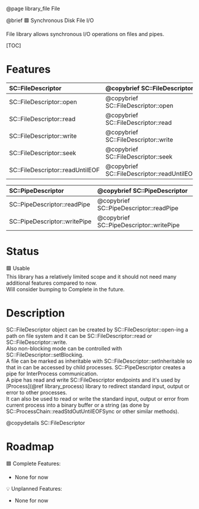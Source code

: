 @page library_file File

@brief 🟩 Synchronous Disk File I/O

File library allows synchronous I/O operations on files and pipes.  

[TOC]

# Features
| SC::FileDescriptor                | @copybrief SC::FileDescriptor                 |
|:----------------------------------|:----------------------------------------------|
| SC::FileDescriptor::open          | @copybrief SC::FileDescriptor::open           |
| SC::FileDescriptor::read          | @copybrief SC::FileDescriptor::read           |
| SC::FileDescriptor::write         | @copybrief SC::FileDescriptor::write          |
| SC::FileDescriptor::seek          | @copybrief SC::FileDescriptor::seek           |
| SC::FileDescriptor::readUntilEOF  | @copybrief SC::FileDescriptor::readUntilEOF   |

| SC::PipeDescriptor                | @copybrief SC::PipeDescriptor                 |
|:----------------------------------|:----------------------------------------------|
| SC::PipeDescriptor::readPipe      | @copybrief SC::PipeDescriptor::readPipe       |
| SC::PipeDescriptor::writePipe     | @copybrief SC::PipeDescriptor::writePipe      |

# Status
🟩 Usable  
This library has a relatively limited scope and it should not need many additional features compared to now.   
Will consider bumping to Complete in the future.

# Description
SC::FileDescriptor object can be created by SC::FileDescriptor::open-ing a path on file system and it can be SC::FileDescriptor::read or SC::FileDescriptor::write.  
Also non-blocking mode can be controlled with SC::FileDescriptor::setBlocking.  
A file can be marked as inheritable with SC::FileDescriptor::setInheritable so that in can be accessed by child processes. 
SC::PipeDescriptor creates a pipe for InterProcess communication.  
A pipe has read and write SC::FileDescriptor endpoints and it's used by [Process](@ref library_process) library to redirect standard input, output or error to other processes.  
It can also be used to read or write the standard input, output or error from current process into a binary buffer or a string (as done by SC::ProcessChain::readStdOutUntilEOFSync or other similar methods).

@copydetails SC::FileDescriptor

# Roadmap

🟦 Complete Features:
- None for now

💡 Unplanned Features:
- None for now
